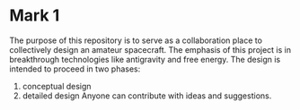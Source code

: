 # Mark 1
The purpose of this repository is to serve as a collaboration place to collectively design an amateur spacecraft. The emphasis of this project is in breakthrough technologies like antigravity and free energy.
The design is intended to proceed in two phases:
1) conceptual design
2) detailed design
Anyone can contribute with ideas and suggestions. 
